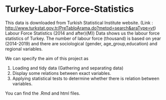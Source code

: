 # Turkey-Labor-Force-Statistics

This data is downloaded from Turkish Statistical Institute website. (Link : http://www.turkstat.gov.tr/PreTabloArama.do?metod=search&araType=vt) 
Labour Force Statistics (2014 and after)(M)) Data shows us the labour force statistics of Turkey. 
The number of labour force (thousand) is based on year (2014-2019) and there are sociological (gender, age_group,education) and regional variables.

We can specify the aim of this project as
1. Loading and tidy data (Gathering and separating data)
2. Display some relations between exact variables.
3. Applying statistical tests to determine whether there is relation between variables.

You can find the .Rmd and html files.  
